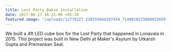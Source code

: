 ```yaml
---
title: Lost Party Baksa installation
date: 2017-06-17 16:21:00 +05:30
featured image: "/uploads/12779227_228155664197459_7149010233869033659_o.jpg"
---
```


We built a 4ft LED cube box for the Lost Party that happened in Lonavala in 2015. This project was built in New Delhi at Maker's Asylum by Utkarsh Gupta and Premankan Seal. 